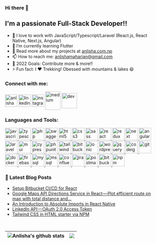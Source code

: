 ### Hi there 👋

## I'm a passionate Full-Stack Developer!!

- 📂 I love to work with JavaScript/Typescript/Laravel (React.js, React Native, Next.js, Angular)
- 🌱 I’m currently learning Flutter
- 🔭 Read more about my projects at [anlisha.com.np](https://anlisha.com.np/#project)
- 📫 How to reach me: [anlishamaharjan@gmail.com](mailto:anlishamaharjan@gmail.com)
- 🥅 2022 Goals: Contribute more & more!!
- ⚡ Fun fact: I :heart: Trekking! Obessed with mountains & lakes 😆

### Connect with me:

<a href="https://anlisha.com.np" target="blank"><img align="center" src="https://anlisha.com.np/assets/image/logo.svg" alt="anlisha" height="40" width="40" /></a>
<a href="https://linkedin.com/in/anlisha-maharjan" target="blank"><img align="center" src="https://cdn.jsdelivr.net/gh/devicons/devicon/icons/linkedin/linkedin-original.svg" alt="linkedin" height="40" width="40" /></a>
<a href="https://instagram.com/anlishamaharjan" target="blank"><img align="center" src="https://www.vectorlogo.zone/logos/instagram/instagram-tile.svg" alt="instagram" height="40" width="40" /></a>
<a href="https://anlishamaharjan.medium.com" target="blank"><img align="center" src="https://www.vectorlogo.zone/logos/medium/medium-tile.svg" alt="medium" height="60" width="50" /></a>
<a href="https://dev.to/anlishamaharjan" target="blank"><img align="center" src="https://www.vectorlogo.zone/logos/devto/devto-icon.svg" alt="dev" height="50" width="50" /></a>

### Languages and Tools:

<p align="left"> 
<a href="https://developer.mozilla.org/en-US/docs/Web/JavaScript" target="_blank"> <img src="https://cdn.jsdelivr.net/gh/devicons/devicon/icons/javascript/javascript-original.svg" alt="javascript" width="40" height="40"/> </a> 
<a href="https://www.typescriptlang.org/" target="_blank"> <img src="https://cdn.jsdelivr.net/gh/devicons/devicon/icons/typescript/typescript-original.svg" alt="typescript" width="40" height="40"/> </a> 
<a href="https://www.php.net" target="_blank"> <img src="https://cdn.jsdelivr.net/gh/devicons/devicon/icons/php/php-original.svg" alt="php" width="40" height="40"/> </a> 
<a href="https://swagger.io/" target="_blank"> <img src="https://github.com/get-icon/geticon/blob/master/icons/swagger.svg" alt="swagger" width="40" height="40"/> </a> 
<a href="https://dev.w3.org/html5/html-author/" target="_blank"> <img src="https://cdn.jsdelivr.net/gh/devicons/devicon/icons/html5/html5-original.svg" alt="html5" width="40" height="40"/> </a> 
<a href="https://www.w3.org/TR/2001/WD-css3-roadmap-20010523/" target="_blank"> <img src="https://cdn.jsdelivr.net/gh/devicons/devicon/icons/css3/css3-original.svg" alt="css3" width="40" height="40"/> </a> 
<a href="https://sass-lang.com" target="_blank"> <img src="https://cdn.jsdelivr.net/gh/devicons/devicon/icons/sass/sass-original.svg" alt="sass" width="40" height="40"/> </a> 
<a href="https://reactjs.org/" target="_blank"> <img src="https://cdn.jsdelivr.net/gh/devicons/devicon/icons/react/react-original.svg" alt="react" width="40" height="40"/> </a> 
<a href="https://redux.js.org/" target="_blank"> <img src="https://cdn.jsdelivr.net/gh/devicons/devicon/icons/redux/redux-original.svg" alt="redux" width="40" height="40"/> </a> 
<a href="https://nextjs.org/" target="_blank"> <img src="https://cdn.jsdelivr.net/gh/devicons/devicon/icons/nextjs/nextjs-original.svg" alt="next" width="40" height="40"/> </a> 
<a href="https://angular.io" target="_blank"> <img src="https://cdn.jsdelivr.net/gh/devicons/devicon/icons/angularjs/angularjs-original.svg" alt="angular" width="40" height="40"/> </a> 
<a href="https://laravel.com/" target="_blank"> <img src="https://cdn.jsdelivr.net/gh/devicons/devicon/icons/laravel/laravel-plain.svg" alt="laravel" width="40" height="40"/> </a> 
<a href="https://mui.com/" target="_blank"> <img src="https://cdn.jsdelivr.net/gh/devicons/devicon/icons/materialui/materialui-original.svg" alt="mui" width="40" height="40"/> </a> 
<a href="https://www.cypress.io" target="_blank"> <img src="https://github.com/simple-icons/simple-icons/blob/master/icons/cypress.svg" alt="cypress" width="40" height="40"/> </a> 
<a href="https://phpunit.de/" target="_blank"> <img src="https://phpunit.de/img/phpunit.svg" alt="phpunit" width="40" height="40"/> </a> 
<a href="https://tailwindcss.com/" target="_blank"> <img src="https://cdn.jsdelivr.net/gh/devicons/devicon/icons/tailwindcss/tailwindcss-plain.svg" alt="tailwindcss" width="40" height="40"/> </a> 
<a href="https://getbootstrap.com/" target="_blank"> <img src="https://cdn.jsdelivr.net/gh/devicons/devicon/icons/bootstrap/bootstrap-original.svg" alt="bitbucket" width="40" height="40"/> </a> 
<a href="https://ionicframework.com/" target="_blank"> <img src="https://cdn.jsdelivr.net/gh/devicons/devicon/icons/ionic/ionic-original.svg" alt="ionic" width="40" height="40"/> </a> 
<a href="https://wordpress.com/" target="_blank"> <img src="https://cdn.jsdelivr.net/gh/devicons/devicon/icons/wordpress/wordpress-plain.svg" alt="wordpress" width="40" height="40"/> </a> 
<a href="https://jquery.com/" target="_blank"> <img src="https://cdn.jsdelivr.net/gh/devicons/devicon/icons/jquery/jquery-original.svg" alt="jquery" width="40" height="40"/> </a> 
<a href="https://codeigniter.com/" target="_blank"> <img src="https://cdn.jsdelivr.net/gh/devicons/devicon/icons/codeigniter/codeigniter-plain.svg" alt="codeigniter" width="40" height="40"/> </a> 
<a href="https://git-scm.com/doc" target="_blank"> <img src="https://cdn.jsdelivr.net/gh/devicons/devicon/icons/git/git-original.svg" alt="git" width="40" height="40"/> </a> 
<a href="https://www.docker.com/" target="_blank"> <img src="https://cdn.jsdelivr.net/gh/devicons/devicon/icons/docker/docker-original.svg" alt="docker" width="40" height="40"/> </a> 
<a href="https://firebase.google.com/" target="_blank"> <img src="https://cdn.jsdelivr.net/gh/devicons/devicon/icons/firebase/firebase-plain.svg" alt="firebase" width="40" height="40"/> </a> 
<a href="https://www.mysql.com/" target="_blank"> <img src="https://cdn.jsdelivr.net/gh/devicons/devicon/icons/mysql/mysql-original.svg" alt="mysql" width="40" height="40"/> </a> 
<a href="https://www.microsoft.com/en-us/sql-server"> <img src="https://cdn.jsdelivr.net/gh/devicons/devicon/icons/microsoftsqlserver/microsoftsqlserver-plain.svg" alt="mssql" width="40" height="40"> </a> 
<a href="https://www.atlassian.com/" target="_blank"> <img src="https://cdn.jsdelivr.net/gh/devicons/devicon/icons/confluence/confluence-original.svg" alt="confluence" width="40" height="40"/> </a> 
<a href="https://www.atlassian.com/" target="_blank"> <img src="https://cdn.jsdelivr.net/gh/devicons/devicon/icons/jira/jira-original.svg" alt="jira" width="40" height="40"/> </a> 
<a href="https://postman.com" target="_blank"> <img src="https://www.vectorlogo.zone/logos/getpostman/getpostman-icon.svg" alt="postman" width="40" height="40"/> </a> 
<a href="https://bitbucket.org/" target="_blank"> <img src="https://cdn.jsdelivr.net/gh/devicons/devicon/icons/bitbucket/bitbucket-original.svg" alt="bitbucket" width="40" height="40"/> </a> 
<a href="https://www.npmjs.com/" target="_blank"> <img src="https://cdn.jsdelivr.net/gh/devicons/devicon/icons/npm/npm-original-wordmark.svg" alt="npm" width="40" height="40"/> </a> 
</p>

### 📕 Latest Blog Posts

<!-- BLOG-POST-LIST:START -->
- [Setup Bitbucket CI/CD for React](https://towardsdev.com/setup-bitbucket-ci-cd-for-react-bfe42e396d98?source=rss-47753a60808d------2)
- [Google Maps API Directions Service in React — Plot efficient route on map with total distance and…](https://anlishamaharjan.medium.com/google-maps-api-directions-service-in-react-plot-efficient-route-on-map-with-total-distance-and-40f84efe9fc7?source=rss-47753a60808d------2)
- [An Introduction to Absolute Imports in React Native](https://javascript.plainenglish.io/react-native-absolute-imports-quick-easy-5e3b60897f34?source=rss-47753a60808d------2)
- [LinkedIn API — OAuth 2.0 Access Token](https://anlishamaharjan.medium.com/linkedin-api-oauth-2-0-access-token-12760694012a?source=rss-47753a60808d------2)
- [Tailwind CSS in HTML starter via NPM](https://towardsdev.com/tailwind-css-in-html-starter-via-npm-ec43a5144001?source=rss-47753a60808d------2)
<!-- BLOG-POST-LIST:END -->

<br/>

| <img align="center" src="https://github-readme-stats.vercel.app/api?username=anlisha-maharjan&show_icons=true&include_all_commits=true&count_private=true&theme=buefy&hide_border=true&hide=contribs,prs" alt="Anlisha's github stats" /> | <img align="center" src="https://github-readme-stats.vercel.app/api/top-langs/?username=anlisha-maharjan&langs_count=8&exclude_repo=isp-customer-billing-management,boutique-hotel-website-cms&layout=compact&theme=buefy&hide_border=true" /> |
| ------------- | ------------- |
